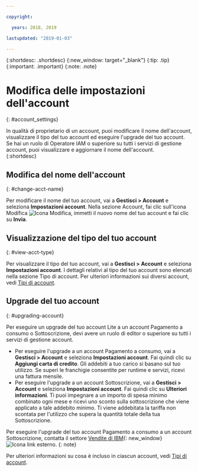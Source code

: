 ```yaml
---

copyright:

  years: 2018, 2019

lastupdated: "2019-01-03" 

---
```


{:shortdesc: .shortdesc}
{:new_window: target="_blank"}
{:tip: .tip}
{:important: .important}
{:note: .note}


# Modifica delle impostazioni dell'account
{: #account_settings}

In qualità di proprietario di un account, puoi modificare il nome dell'account, visualizzare il tipo del tuo account ed eseguire l'upgrade del tuo account. Se hai un ruolo di Operatore IAM o superiore su tutti i servizi di gestione account, puoi visualizzare e aggiornare il nome dell'account.  
{:shortdesc}

## Modifica del nome dell'account
{: #change-acct-name}

Per modificare il nome del tuo account, vai a **Gestisci > Account** e seleziona **Impostazioni account**. Nella sezione Account, fai clic sull'icona Modifica ![Icona Modifica](../icons/edit-tagging.svg), immetti il nuovo nome del tuo account e fai clic su **Invia**. 

## Visualizzazione del tipo del tuo account
{: #view-acct-type}

Per visualizzare il tipo del tuo account, vai a **Gestisci > Account** e seleziona **Impostazioni account**. I dettagli relativi al tipo del tuo account sono elencati nella sezione Tipo di account. Per ulteriori informazioni sui diversi account, vedi [Tipi di account](/docs/account/index.html#accounts). 

## Upgrade del tuo account
{: #upgrading-account}

Per eseguire un upgrade del tuo account Lite a un account Pagamento a consumo o Sottoscrizione, devi avere un ruolo di editor o superiore su tutti i servizi di gestione account. 
  * Per eseguire l'upgrade a un account Pagamento a consumo, vai a **Gestisci > Account** e seleziona **Impostazioni account**. Fai quindi clic su **Aggiungi carta di credito**. Gli addebiti a tuo carico si basano sul tuo utilizzo. Se superi le franchigie consentite per runtime e servizi, ricevi una fattura mensile.
  * Per eseguire l'upgrade a un account Sottoscrizione, vai a **Gestisci > Account** e seleziona **Impostazioni account**. Fai quindi clic su **Ulteriori informazioni**. Ti puoi impegnare a un importo di spesa minimo combinato ogni mese e ricevi uno sconto sulla sottoscrizione che viene applicato a tale addebito minimo. Ti viene addebitata la tariffa non scontata per l'utilizzo che supera la quantità totale della tua Sottoscrizione.

Per eseguire l'upgrade del tuo account Pagamento a consumo a un account Sottoscrizione, contatta il settore [Vendite di IBM](https://www.ibm.com/cloud-computing/bluemix/contact-us){: new_window} ![Icona link esterno](../icons/launch-glyph.svg "Icona link esterno").
{: note}

Per ulteriori informazioni su cosa è incluso in ciascun account, vedi [Tipi di account](/docs/account/index.html#accounts). 
